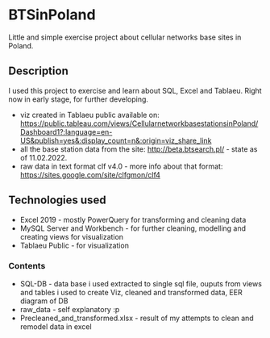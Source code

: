# BTSinPoland

Little and simple exercise project about cellular networks base sites in Poland.

## Description

I used this project to exercise and learn about SQL, Excel and Tablaeu. Right now in early stage, for further developing. 

* viz created in Tablaeu public available on: https://public.tableau.com/views/CellularnetworkbasestationsinPoland/Dashboard1?:language=en-US&publish=yes&:display_count=n&:origin=viz_share_link
* all the base station data from the site:  http://beta.btsearch.pl/ - state as of 11.02.2022.
* raw data in text format clf v4.0 - more info about that format: https://sites.google.com/site/clfgmon/clf4

## Technologies used
* Excel 2019 - mostly PowerQuery for transforming and cleaning data 
* MySQL Server and Workbench - for further cleaning, modelling and creating views for visualization
* Tablaeu Public - for visualization

### Contents

* SQL-DB - data base i used extracted to single sql file, ouputs from views and tables i used to create Viz, cleaned and transformed data, EER diagram of DB
* raw_data - self explanatory :p
* Precleaned_and_transformed.xlsx - result of my attempts to clean and remodel data in excel

